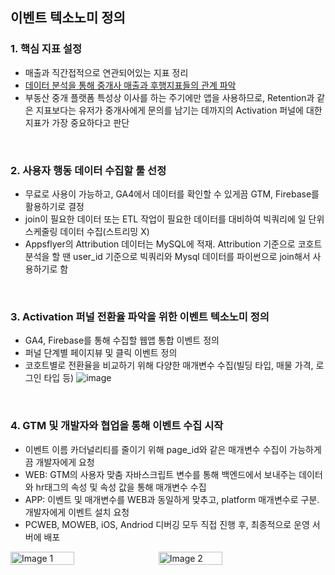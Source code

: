 ## 이벤트 텍소노미 정의
### 1. 핵심 지표 설정
- 매출과 직간접적으로 연관되어있는 지표 정리
- [데이터 분석을 통해 중개사 매출과 후행지표들의 관계 파악](https://github.com/kunyoungkim/portfolio/blob/main/event_taxonomy/sales_analysis.ipynb)
- 부동산 중개 플랫폼 특성상 이사를 하는 주기에만 앱을 사용하므로, Retention과 같은 지표보다는 유저가 중개사에게 문의를 남기는 데까지의 Activation 퍼널에 대한 지표가 가장 중요하다고 판단
<br>

### 2. 사용자 행동 데이터 수집할 툴 선정
- 무료로 사용이 가능하고, GA4에서 데이터를 확인할 수 있게끔 GTM, Firebase를 활용하기로 결정
- join이 필요한 데이터 또는 ETL 작업이 필요한 데이터를 대비하여 빅쿼리에 일 단위 스케줄링 데이터 수집(스트리밍 X)
- Appsflyer의 Attribution 데이터는 MySQL에 적재. Attribution 기준으로 코호트 분석을 할 땐 user_id 기준으로 빅쿼리와 Mysql 데이터를 파이썬으로 join해서 사용하기로 함
<br>

### 3. Activation 퍼널 전환율 파악을 위한 이벤트 텍소노미 정의
- GA4, Firebase를 통해 수집할 웹앱 통합 이벤트 정의
- 퍼널 단계별 페이지뷰 및 클릭 이벤트 정의
- 코호트별로 전환율을 비교하기 위해 다양한 매개변수 수집(빌딩 타입, 매물 가격, 로그인 타입 등)
![image](https://github.com/user-attachments/assets/828096b3-fe88-4ffd-9085-cc6acedcb7b0)
<br>

### 4. GTM 및 개발자와 협업을 통해 이벤트 수집 시작
- 이벤트 이름 카더널리티를 줄이기 위해 page_id와 같은 매개변수 수집이 가능하게끔 개발자에게 요청
- WEB: GTM의 사용자 맞춤 자바스크립트 변수를 통해 백엔드에서 보내주는 데이터와 hr태그의 속성 및 속성 값을 통해 매개변수 수집
- APP: 이벤트 및 매개변수를 WEB과 동일하게 맞추고, platform 매개변수로 구분. 개발자에게 이벤트 설치 요청
- PCWEB, MOWEB, iOS, Andriod 디버깅 모두 직접 진행 후, 최종적으로 운영 서버에 배포
<div style="display: flex; align-items: center; gap: 10px;">
    <img src="https://github.com/user-attachments/assets/57b82158-ef1f-439f-b1dc-d5f1a276438a" alt="Image 1" style="width: 45%;"/>
    <img src="https://github.com/user-attachments/assets/6d08aa16-3d6f-4f46-9831-c379222db970" alt="Image 2" style="width: 45%;"/>
</div>
